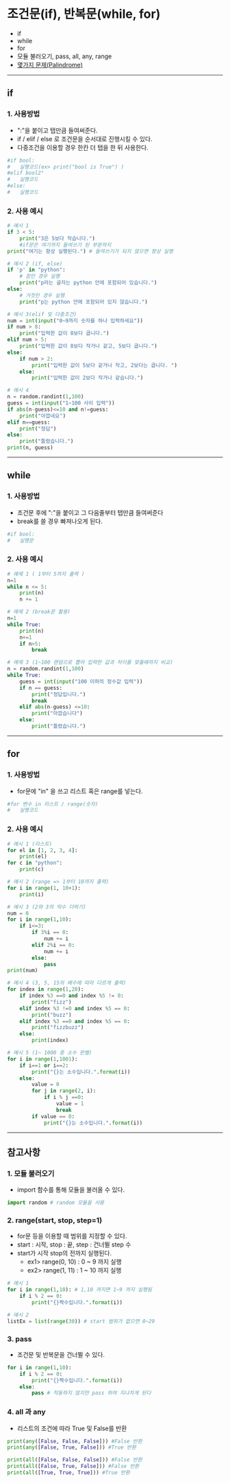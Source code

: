 # 조건문(if), 반복문(while, for)
  - if
  - while
  - for
  - 모듈 불러오기, pass, all, any, range
  - [몇가지 문제(Palindrome)](https://github.com/Lee-KyungSeok/Python-Study/tree/master/If%2CWhile%2CFor/Example)

---

## if
  ### 1. 사용방법
  -  ":"을 붙이고 탭만큼 들여써준다.
  - if / elif / else 로 조건문을 순서대로 진행시킬 수 있다.
  - 다중조건을 이용할 경우 한칸 더 탭을 한 뒤 사용한다.

  ```Python
  #if bool:
  #   실행코드(ex> print("bool is True") )
  #elif bool2"
  #   실행코드
  #else:
  #   실행코드
  ```

  ### 2. 사용 예시

  ```Python
  # 예시 1
  if 3 < 5:
      print("3은 5보다 작습니다.")
      #if문은 여기까지 들여쓰기 된 부분까지
  print("여기는 항상 실행된다.") # 들여쓰기가 되지 않으면 항상 실행

  # 예시 2 (if, else)
  if 'p' in "python":
      # 참인 경우 실행
      print("p라는 글자는 python 안에 포함되어 있습니다.")
  else:
      # 거짓인 경우 실행
      print("p는 python 안에 포함되어 있지 않습니다.")

  # 예시 3(elif 및 다중조건)
  num = int(input("0~9까지 숫자를 하나 입력하세요"))
  if num > 8:
      print("입력한 값이 8보다 큽니다.")
  elif num > 5:
      print("입력한 값이 8보다 작거나 같고, 5보다 큽니다.")
  else:
      if num > 2:
          print("입력한 값이 5보다 같거나 작고, 2보다는 큽니다. ")
      else:
          print("입력한 값이 2보다 작거나 같습니다.")

  # 예시 4
  n = random.randint(1,100)
  guess = int(input("1~100 사이 입력"))
  if abs(n-guess)<=10 and n!=guess:
      print("아깝네요")
  elif n==guess:
      print("정답")
  else:
      print("틀렸습니다.")
  print(n, guess)

  ```

---

## while
  ### 1. 사용방법
  - 조건문 후에 ":"을 붙이고 그 다음줄부터 탭만큼 들여써준다
  - break를 쓸 경우 빠져나오게 된다.

  ```Python
  #if bool:
  #   실행문
  ```

  ### 2. 사용 예시

  ```Python
  # 예제 1 ( 1부터 5까지 출력 )
  n=1
  while n <= 5:
      print(n)
      n += 1

  # 예제 2 (break문 활용)
  n=1
  while True:
      print(n)
      n+=1
      if n>5:
          break

  # 예제 3 (1~100 랜덤으로 뽑아 입력한 값과 차이를 맞출때까지 비교)
  n = random.randint(1,100)
  while True:
      guess = int(input("100 이하의 정수값 입력"))
      if n == guess:
          print("정답입니다.")
          break
      elif abs(n-guess) <=10:
          print("아깝습니다")
      else:
          print("틀렸습니다.")
  ```

---

## for
  ### 1. 사용방법
  - for문에 "in" 을 쓰고 리스트 혹은 range를 넣는다.

  ```Python
  #for 변수 in 리스트 / range(숫자)
  #   실행코드
  ```

  ### 2. 사용 예시

  ```Python
  # 예시 1 (리스트)
  for el in [1, 2, 3, 4]:
      print(el)
  for c in "python":
      print(c)

  # 예시 2 (range => 1부터 10까지 출력)
  for i in range(1, 10+1):
      print(i)

  # 예시 3 (2와 3의 약수 더하기)
  num = 0
  for i in range(1,10):
      if i<=3:
          if 3%i == 0:
              num += i
          elif 2%i == 0:
              num += i
          else:
              pass
  print(num)

  # 예시 4 (3, 5, 15의 배수에 따라 다르게 출력)
  for index in range(1,20):
      if index %3 ==0 and index %5 != 0:
          print("fizz")
      elif index %3 !=0 and index %5 == 0:
          print("buzz")
      elif index %3 ==0 and index %5 == 0:
          print("fizzbuzz")
      else:
          print(index)

  # 예시 5 (1~ 1000 중 소수 판별)
  for i in range(1,1001):
      if i==1 or i==2:
          print("{}는 소수입니다.".format(i))
      else:
          value = 0
          for j in range(2, i):
              if i % j ==0:
                  value = 1
                  break
          if value == 0:
              print("{}는 소수입니다.".format(i))
  ```
---

## 참고사항
  ### 1. 모듈 불러오기
  - import 함수를 통해 모듈을 불러올 수 있다.

  ```Python
  import random # random 모듈을 사용
  ```

  ### 2. range(start, stop, step=1)
  - for문 등을 이용할 때 범위를 지정할 수 있다.
  - start : 시작, stop : 끝, step : 건너뛸 step 수
  - start가 시작 stop의 전까지 실행된다.
    - ex1> range(0, 10) : 0 ~ 9 까지 실행
    - ex2> range(1, 11) : 1 ~ 10 까지 실행

  ```Python
  # 예시 1
  for i in range(1,10): # 1,10 까지면 1~9 까지 실행됨
      if i % 2 == 0:
          print("{}짝수입니다.".format(i))

  # 예시 2
  listEx = list(range(30)) # start 범위가 없으면 0~29
  ```

  ### 3. pass
  - 조건문 및 반복문을 건너뛸 수 있다.

  ```Python
  for i in range(1,10):
      if i % 2 == 0:
          print("{}짝수입니다.".format(i))
      else:
          pass # 작동하지 않지만 pass 하여 지나치게 된다
  ```

  ### 4. all 과 any
  - 리스트의 조건에 따라 True 및 False를 반환

  ```Python
  print(any([False, False, False])) #False 반환
  print(any([False, True, False])) #True 반환

  print(all([False, False, False])) #False 반환
  print(all([False, True, False])) #False 반환
  print(all([True, True, True])) #True 반환
  ```

